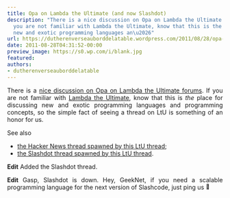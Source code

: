 ```yaml
---
title: Opa on Lambda the Ultimate (and now Slashdot)
description: "There is a nice discussion on Opa on Lambda the Ultimate forums. If
  you are not familiar with Lambda the Ultimate, know that this is the place for discussing
  new and exotic programming languages an\u2026"
url: https://dutherenverseauborddelatable.wordpress.com/2011/08/28/opa-on-lambda-the-ultimate/
date: 2011-08-28T04:31:52-00:00
preview_image: https://s0.wp.com/i/blank.jpg
featured:
authors:
- dutherenverseauborddelatable
---
```


<p style="text-align:justify;">There is a <a href="http://lambda-the-ultimate.org/node/4336">nice discussion on Opa on Lambda the Ultimate forums</a>. If you are not familiar with <a href="http://lambda-the-ultimate.org/">Lambda the Ultimate</a>, know that this is <em>the</em> place for discussing new and exotic programming languages and programming concepts, so the simple fact of seeing a thread on LtU is something of an honor for us.</p>
<p style="text-align:justify;">See also</p>
<ul>
<li><a href="http://news.ycombinator.com/item?id=2925609">the Hacker News thread spawned by this LtU thread</a>;</li>
<li><a href="http://developers.slashdot.org/story/11/08/27/2115210/Announcing-Opa-Making-Web-Programming-Transparent">the Slashdot thread spawned by this LtU thread</a>.</li>
</ul>
<p style="text-align:justify;"><strong>Edit</strong> Added the Slashdot thread.</p>
<p style="text-align:justify;"><strong>Edit</strong> Gasp, Slashdot is down. Hey, GeekNet, if you need a scalable programming language for the next version of Slashcode, just ping us <img src="https://s0.wp.com/wp-content/mu-plugins/wpcom-smileys/twemoji/2/72x72/1f642.png" alt="&#128578;" class="wp-smiley" style="height: 1em; max-height: 1em;"/></p>

